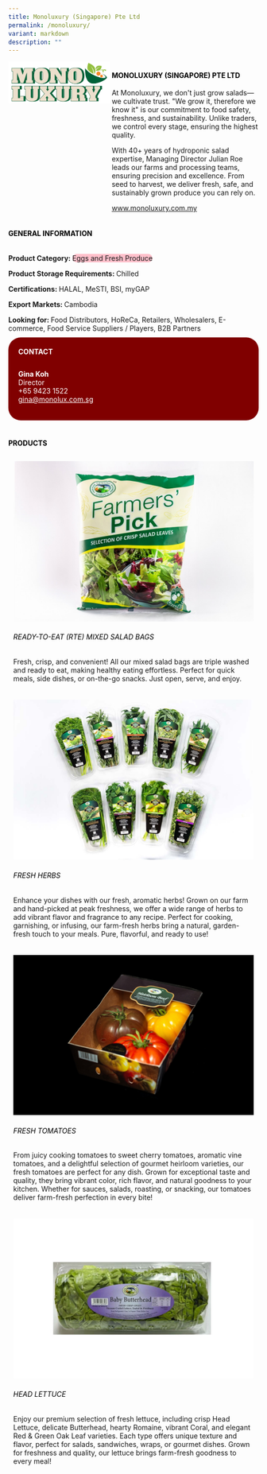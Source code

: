 ```yaml
---
title: Monoluxury (Singapore) Pte Ltd
permalink: /monoluxury/
variant: markdown
description: ""
---
```

<div class="flex-paragraph">
	<div style="display: flex; flex-wrap: wrap;" class="flex-container">
		<div style="flex: 1 1 40%; display: block;" class="card sgds">
			<img src="/images/Monoluxury/monoluxury_logo.png">
		</div>
		<div style="flex: 1 1 58%; display: block; margin-left: 3px" class="card-sgds">
			<h4 style="text-transform: uppercase; color: black;"><b>Monoluxury (Singapore) Pte Ltd</b></h4>
			<p>At Monoluxury, we don't just grow salads—we cultivate trust. "We grow it, therefore we know it" is our commitment to food safety, freshness, and sustainability. Unlike traders, we control every stage, ensuring the highest quality.</p>
			<p>With 40+ years of hydroponic salad expertise, Managing Director Julian Roe leads our farms and processing teams, ensuring precision and excellence. From seed to harvest, we deliver fresh, safe, and sustainably grown produce you can rely on.</p>
			<p><a target="_blank" href="https://www.monoluxury.com.my">www.monoluxury.com.my</a></p>
		</div>
	</div>
</div>

<h4 style="text-transform: uppercase; color: black;">
	<b>General Information</b>
</h4>
<div style="display: flex; flex-wrap: wrap;" class="flex-container">
	<div style="flex: 1 1 65%; display: block; align-self: stretch" class="card sgds">
		<div class="flex-paragraph">
			<p>
				<b>Product Category: </b>
				<span style="background-color: pink; border-radius: 10px;">Eggs and Fresh Produce</span>
			</p>
			<p>
				<b>Product Storage Requirements: </b>Chilled
			</p>
			<p>
				<b>Certifications: </b>HALAL, MeSTI, BSI, myGAP
			</p>
			<p>
				<b>Export Markets: </b>Cambodia
			</p>
			<p style="margin-bottom: 10px;">
				<b>Looking for: </b>Food Distributors, HoReCa, Retailers, Wholesalers, E-commerce, Food Service Suppliers / Players, B2B Partners
			</p>
		</div>
	</div>
	<div style="flex: 1 1 35%; padding: 10px; display: block; background-color: maroon; border-radius: 25px; align-self: center;" class="card sgds">
		<h4 style="color: white; margin-top: 10px; margin-left: 10px;">CONTACT</h4>
		<div class="flex-paragraph">
			<p style="padding: 10px; color: white;">
				<b>Gina Koh</b>
				<br>Director<br>+65 9423 1522<br>
				<a style="color: white;" href="mailto:gina@monolux.com.sg">gina@monolux.com.sg</a>
			</p>
		</div>
	</div>
</div>
<br>
<h4 style="text-transform: uppercase; color: black;">
	<b>Products</b>
</h4>
<div style="display: flex; flex-wrap: wrap;">
	<div style="flex: 1 1 47%; margin: 10px; display: block;" class="card sgds">
		<div style="display: block;" class="flex-image">
			<img src="/images/Monoluxury/monoluxury_product_01.jpg">
		</div>
		<div class="flex-paragraph">
			<h6 style="text-transform: uppercase; color: black;">Ready-to-Eat (RTE) Mixed Salad Bags</h6>
			<p>Fresh, crisp, and convenient! All our mixed salad bags are triple washed and ready to eat, making healthy eating effortless. Perfect for quick meals, side dishes, or on-the-go snacks. Just open, serve, and enjoy.</p>
		</div>
	</div>
	<div style="flex: 1 1 47%; margin: 10px; display: block;" class="card sgds">
		<div style="display: block;" class="flex-image">
			<img src="/images/Monoluxury/monoluxury_product_02.jpg">
		</div>
		<div class="flex-paragraph">
			<h6 style="text-transform: uppercase; color: black;">Fresh Herbs</h6>
			<p>Enhance your dishes with our fresh, aromatic herbs! Grown on our farm and hand-picked at peak freshness, we offer a wide range of herbs to add vibrant flavor and fragrance to any recipe. Perfect for cooking, garnishing, or infusing, our farm-fresh herbs bring a natural, garden-fresh touch to your meals. Pure, flavorful, and ready to use!</p>
		</div>
	</div>
	<div style="flex: 1 1 47%; margin: 10px; display: block;" class="card sgds">
		<div style="display: block;" class="flex-image">
			<img src="/images/Monoluxury/monoluxury_product_03.jpg">
		</div>
		<div class="flex-paragraph">
			<h6 style="text-transform: uppercase; color: black;">Fresh Tomatoes</h6>
			<p>From juicy cooking tomatoes to sweet cherry tomatoes, aromatic vine tomatoes, and a delightful selection of gourmet heirloom varieties, our fresh tomatoes are perfect for any dish. Grown for exceptional taste and quality, they bring vibrant color, rich flavor, and natural goodness to your kitchen. Whether for sauces, salads, roasting, or snacking, our tomatoes deliver farm-fresh perfection in every bite!</p>
		</div>
	</div>
	<div style="flex: 1 1 47%; margin: 10px; display: block;" class="card sgds">
		<div style="display: block;" class="flex-image">
			<img src="/images/Monoluxury/monoluxury_product_04.jpg">
		</div>
		<div class="flex-paragraph">
			<h6 style="text-transform: uppercase; color: black;">Head Lettuce</h6>
			<p>Enjoy our premium selection of fresh lettuce, including crisp Head Lettuce, delicate Butterhead, hearty Romaine, vibrant Coral, and elegant Red &amp; Green Oak Leaf varieties. Each type offers unique texture and flavor, perfect for salads, sandwiches, wraps, or gourmet dishes. Grown for freshness and quality, our lettuce brings farm-fresh goodness to every meal!</p>
		</div>
	</div>
</div>
